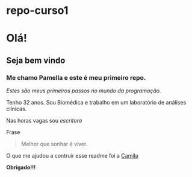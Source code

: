 # repo-curso1
# Olá!
## Seja bem vindo
### Me chamo **Pamella** e este é meu primeiro repo. 
_Estes são meus primeiros passos no mundo da programação._


Tenho 32 anos. 
Sou Biomédica e trabalho em um laboratório de análises clínicas. 

Nas horas vagas sou _escritora_ 

Frase
>Melhor que sonhar é viver. 

O que me ajudou a contruir esse readme foi a [Camila](https://github.com/camilafernanda2/camilafernanda2)


**Obrigado!!!**
